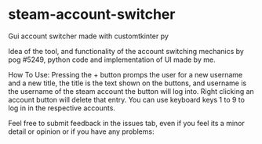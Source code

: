 # steam-account-switcher
Gui account switcher made with customtkinter py

Idea of the tool, and functionality of the account switching mechanics by pog
#5249, python code and implementation of UI made by me.


How To Use:
Pressing the + button promps the user for a new username and a new title, the title is the text shown on the buttons, and username is the username of the steam account the button will log into.
Right clicking an account button will delete that entry.
You can use keyboard keys 1 to 9 to log in in the respective accounts.

Feel free to submit feedback in the issues tab, even if you feel its a minor detail or opinion or if you have any problems:
